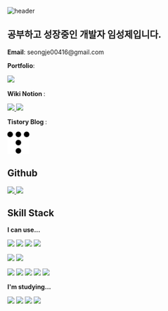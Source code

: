 ![header](https://capsule-render.vercel.app/api?type=waving&color=gradient&customColorList=17,26&height=300&section=header&text=🌳🌲🌳&fontSize=70&fontAlign=75)

## 공부하고 성장중인 개발자 임성제입니다.

<p> <strong>Email</strong>: seongje00416@gmail.com </p>
<p> <strong>Portfolio</strong>: </p>
<p>
  <a href="https://www.notion.so/seongje00416/Portfolio-846f88f7f3654128a3f3e1157bb43478?pvs=4">
    <img src="https://img.shields.io/badge/Lim Seongje-983C07?style=for-the-badge&logo=Notion&logoColor=white">
  </a>
</p>
<p> <strong> Wiki Notion </strong>: </p>
<p>
  <a href="https://www.notion.so/seongje00416/4c36eb99dd704af8b7356173ef0cb247?v=18df116d5c724a3794e5ef8fcd58c77e&pvs=4">
    <img src="https://img.shields.io/badge/Programming-2F9D27?style=for-the-badge&logo=Notion&logoColor=white">
  </a>
  <a href="https://www.notion.so/seongje00416/06fa6ba265e54477b933d358e35ac573?v=ff751088760948c2866d600aee07fe97&pvs=4">
    <img src="https://img.shields.io/badge/Cloud Service-2F9D27?style=for-the-badge&logo=Notion&logoColor=white">
  </a>
</p>
<p> <strong> Tistory Blog </strong>: </p>
<p>
  <a href="https://cloud-wiki.tistory.com/">
    <img src="./tistory.svg" width="50px" height="50px">
  </a>
</p>

## Github
<a href="s">
  <img src="https://github-readme-stats.vercel.app/api?username=seongje00416&theme=shadow_green&show_icons=true&hide=stars" height="180px" max-width="50%" />
</a>
<a href="s">
  <img src="https://github-readme-stats.vercel.app/api/top-langs/?username=seongje00416&layout=compact&theme=shadow_green" height="180px" max-width="45%" />
</a>
<br>

## Skill Stack
<p> <strong>I can use...</strong> </p>
<p>
  <img src="https://img.shields.io/badge/Java-FF5E00?style=for-the-badge&logo=java&logoColor=white">
  <img src="https://img.shields.io/badge/JavaScript-FFBB00?style=for-the-badge&logo=javascript&logoColor=white">
  <img src="https://img.shields.io/badge/TypeScript-6799FF?style=for-the-badge&logo=typescript&logoColor=white">
  <img src="https://img.shields.io/badge/Python-F29661?style=for-the-badge&logo=Python&logoColor=white">
</p>
<p>
  <img src="https://img.shields.io/badge/Spring Boot-22741C?style=for-the-badge&logo=SpringBoot&logoColor=white">
  <img src="https://img.shields.io/badge/React-3DB7CC?style=for-the-badge&logo=React&logoColor=white">
</p>
<p>
  <img src="https://img.shields.io/badge/Git-FF5E00?style=for-the-badge&logo=Git&logoColor=white">
  <img src="https://img.shields.io/badge/Docker-4374D9?style=for-the-badge&logo=Docker&logoColor=white">
  <img src="https://img.shields.io/badge/Kubernetes-0054FF?style=for-the-badge&logo=Kubernetes&logoColor=white">
  <img src="https://img.shields.io/badge/AWS-997000?style=for-the-badge&logo=Amazon&logoColor=white">
  <img src="https://img.shields.io/badge/NCP-22741C?style=for-the-badge&logo=Naver&logoColor=white">
</p>
<p> <strong>I'm studying...</strong> </p>
<p>
  <img src="https://img.shields.io/badge/C++-6799FF?style=for-the-badge&logo=cplusplus&logoColor=white">
  <img src="https://img.shields.io/badge/Nest.js-D9418C?style=for-the-badge&logo=nestjs&logoColor=white">
  <img src="https://img.shields.io/badge/GCP-FF0000?style=for-the-badge&logo=Googlecloud&logoColor=white">
  <img src="https://img.shields.io/badge/ArgoCD-F29661?style=for-the-badge&logo=Argo&logoColor=white">
</p>
<br>




